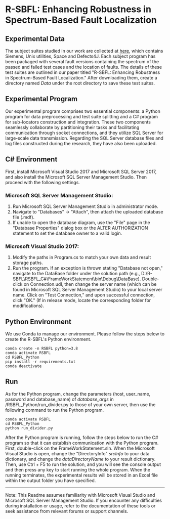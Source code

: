 # R-SBFL: Enhancing Robustness in Spectrum-Based Fault Localization
## Experimental Data
The subject suites studied in our work are collected at [here](https://www.dropbox.com/scl/fi/rgblrvo2h8ztlwsr39us5/Data.zip?rlkey=hgcnmz863fvhd4ecet9qn9y4n&dl=0), which contains Siemens, Unix utilities, Space and Defects4J. Each subject program has been packaged with several fault versions containing the spectrum of the passed and failed test cases and the location of faults. The details of these test suites are outlined in our paper titled "R-SBFL: Enhancing Robustness in Spectrum-Based Fault Localization." After downloading them, create a directory named _Data_ under the root directory to save these test suites.

## Experimental Program
Our experimental program comprises two essential components: a Python program for data preprocessing and test suite splitting and a C# program for sub-locators construction and integration. These two components seamlessly collaborate by partitioning their tasks and facilitating communication through socket connections, and they utilize SQL Server for large-scale data transmission. Regarding the SQL Server database files and log files constructed during the research, they have also been uploaded.

## C# Environment
First, install Microsoft Visual Studio 2017 and Microsoft SQL Server 2017, and also install the Microsoft SQL Server Management Studio. Then proceed with the following settings.
### Microsoft SQL Server Management Studio:
1. Run Microsoft SQL Server Management Studio in administrator mode.
2. Navigate to "Databases" -> "Attach", then attach the uploaded database file (.mdf).
3. If unable to open the database diagram, use the "File" page in the "Database Properties" dialog box or the ALTER AUTHORIZATION statement to set the database owner to a valid login.
### Microsoft Visual Studio 2017:
1. Modify the paths in Program.cs to match your own data and result storage paths.
2. Run the program. If an exception is thrown stating "Database not open," navigate to the DataBase folder under the solution path (e.g., D:\R-SBFL\RSBFL_C#\FrameWorkStatement\bin\Debug\DataBase\). Double-click on Connection.udl, then change the server name (which can be found in Microsoft SQL Server Management Studio) to your local server name. Click on "Test Connection," and upon successful connection, click "OK." (If in release mode, locate the corresponding folder for modifications).

## Python Environment
We use Conda to manage our environment. Please follow the steps below to create the R-SBFL's Python environment.
  ```
  conda create -n RSBFL python=3.8
  conda activate RSBFL
  cd RSBFL_Python
  pip install -r requirements.txt
  conda deactivate
  ```

## Run
As for the Python program, change the parameters (host, user_name, password and database_name) of _database_args_ in /RSBFL_Python/run_divider.py to those of your own server, then use the following command to run the Python program.
  ```
  conda activate RSBFL
  cd RSBFL_Python
  python run_divider.py
  ```
After the Python program is running, follow the steps below to run the C# program so that it can establish communication with the Python program. First, double-click on the FrameWorkStatement.sln. When the Microsoft Visual Studio is open, change the "DirectoryInfo" _srcInfo_ to your data dictionary, and change the _dataDirectoryName_ to your result dictionary. Then, use Ctrl + F5 to run the solution, and you will see the console output and then press any key to start running the whole program. When the running terminates, the experimental results will be stored in an Excel file within the output folder you have specified.

-----------------------------------
Note: This Readme assumes familiarity with Microsoft Visual Studio and Microsoft SQL Server Management Studio. If you encounter any difficulties during installation or usage, refer to the documentation of these tools or seek assistance from relevant forums or support channels.



